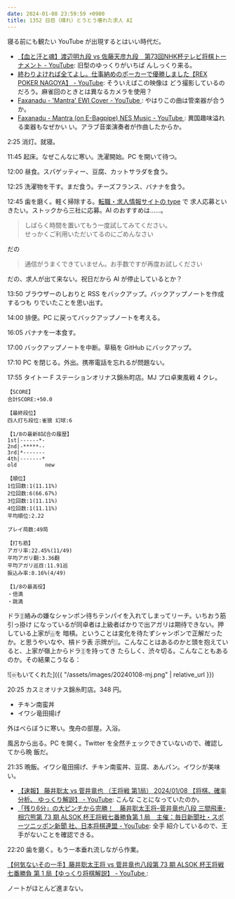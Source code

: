 ```yaml
---
date: 2024-01-08 23:59:59 +0900
title: 1352 日目（晴れ）とうとう壊れた求人 AI
---
```


寝る前にも観たい YouTube が出現するとはいい時代だ。

* [【血と汗と魂】渡辺明九段 vs 佐藤天彦九段　第73回NHK杯テレビ将棋トーナメント -
  YouTube](https://www.youtube.com/watch?v=mw8eKBD-LCU): 旧型のゆっくりがいちば
  んしっくり来る。
* [終わりよければ全てよし。仕事納めのポーカーで優勝しました【REX POKER NAGOYA】 -
  YouTube](https://www.youtube.com/watch?v=5-J9eleUj4E): そういえばこの映像は
  どう撮影しているのだろう。麻雀回のときとは異なるカメラを使用？
* [Faxanadu - 'Mantra' EWI Cover - YouTube
  ](https://www.youtube.com/watch?v=dRo_R20UF8w): やはりこの曲は管楽器が合うか。
* [Faxanadu - Mantra (on E-Bagpipe) NES Music - YouTube
  ](https://www.youtube.com/watch?v=awDS_nUCt0s): 異国趣味溢れる楽器もなぜかい
  い。アラブ音楽演奏者が作曲したからか。

2:25 消灯。就寝。

11:45 起床。なぜこんなに寒い。洗濯開始。PC を開いて待つ。

12:00 昼食。スパゲッティー、豆腐、カットサラダを食う。

12:25 洗濯物を干す。まだ食う。チーズフランス、バナナを食う。

12:45 歯を磨く。軽く掃除する。[転職・求人情報サイトの type](https://type.jp/) で
求人応募といきたい。ストックから三社に応募。AI のおすすめは……。

> しばらく時間を置いてもう一度試してみてください。  
> せっかくご利用いただいてるのにごめんなさい

だの

> 通信がうまくできていません。お手数ですが再度お試しください

だの、求人が出て来ない。祝日だから AI が停止しているとか？

13:50 ブラウザーのしおりと RSS をバックアップ。バックアップノートを作成するつも
りでいたことを思い出す。

14:00 排便。PC に戻ってバックアップノートを考える。

16:05 バナナを一本食す。

17:00 バックアップノートを中断。草稿を GitHub にバックアップ。

17:10 PC を閉じる。外出。携帯電話を忘れるが問題ない。

17:55 タイトー F ステーションオリナス錦糸町店。MJ プロ卓東風戦 4 クレ。

```text
【SCORE】
合計SCORE:+50.0

【最終段位】
四人打ち段位:雀狼 幻球:6

【1/8の最新8試合の履歴】
1st|------*-
2nd|-*****--
3rd|*-------
4th|-------*
old         new

【順位】
1位回数:1(11.11%)
2位回数:6(66.67%)
3位回数:1(11.11%)
4位回数:1(11.11%)
平均順位:2.22

プレイ局数:49局

【打ち筋】
アガリ率:22.45%(11/49)
平均アガリ翻:3.36翻
平均アガリ巡目:11.91巡
振込み率:8.16%(4/49)

【1/8の最高役】
・倍満
・跳満
```

ドラ🀚絡みの嫌なシャンポン待ちテンパイを入れてしまってリーチ。いちおう筋引っ掛け
になっているが同卓者は上級者ばかりで出アガリは期待できない。押している上家が🀖を
暗槓。ということは変化を待たずシャンポンで正解だったか。と思うやいなや、槓ドラ表
示牌が🀕。こんなことはあるのかと頭を抱えていると、上家が嶺上からドラ🀚を持ってき
たらしく、渋々切る。こんなこともあるのか。その結果こうなる：

![🀙もいてくれた]({{ "/assets/images/20240108-mj.png" | relative_url }})

20:25 カスミオリナス錦糸町店。348 円。

* チキン南蛮丼
* イワシ竜田揚げ

外はべらぼうに寒い。曳舟の部屋。入浴。

風呂から出る。PC を開く。Twitter を全然チェックできていないので、確認してから晩
飯だ。

21:35 晩飯。イワシ竜田揚げ、チキン南蛮丼、豆腐、あんパン。イワシが美味い。

* [【速報】 藤井聡太 vs 菅井竜也 （王将戦 第1局） 2024/01/08 【将棋、確率分析、
  ゆっくり解説】 - YouTube](https://www.youtube.com/watch?v=oU9E72hrc44): こんな
  ことになっていたのか。
* [「残り6分」の大ピンチから完勝！　藤井聡太王将ｰ菅井竜也八段 三間飛車･相穴熊第
  73 期 ALSOK 杯王将戦七番勝負第 1 局　主催：毎日新聞社・スポーツニッポン新聞
  社、日本将棋連盟 - YouTube](https://www.youtube.com/watch?v=LIGyTQG7TPw): 全手
  紹介しているので、王手がないことを確認できる。

22:20 歯を磨く。もう一本垂れ流しながら作業。

[【何気ないその一手】藤井聡太王将 vs 菅井竜也八段第 73 期 ALSOK 杯王将戦七番勝負
第 1 局【ゆっくり将棋解説】 - YouTube
](https://www.youtube.com/watch?v=9IPh8032F8Y):

ノートがほとんど進まない。
